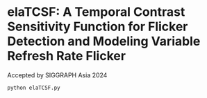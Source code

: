 # elaTCSF: A Temporal Contrast Sensitivity Function for Flicker Detection and Modeling Variable Refresh Rate Flicker
Accepted by SIGGRAPH Asia 2024 

```python
python elaTCSF.py
